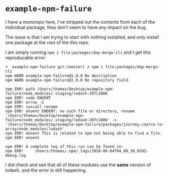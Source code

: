 # `example-npm-failure`

I have a monorepo here, I've stripped out the contents from each of the individual package, they don't seem to have any impact on the bug.

The issue is that I am trying to start with nothing installed, and only install one package at the root of the this repo.

I am simply running `npm i file:packages/dep-merge-cli` and I get this reproducable error:

```
➜  example-npm-failure git:(master) ✗ npm i file:packages/dep-merge-cli
npm WARN example-npm-failure@1.0.0 No description
npm WARN example-npm-failure@1.0.0 No repository field.

npm ERR! path /Users/thomas/Desktop/example-npm-failure/node_modules/.staging/lodash-207c2806
npm ERR! code ENOENT
npm ERR! errno -2
npm ERR! syscall rename
npm ERR! enoent ENOENT: no such file or directory, rename '/Users/thomas/Desktop/example-npm-failure/node_modules/.staging/lodash-207c2806' -> '/Users/thomas/Desktop/example-npm-failure/packages/journey.coerce-to-array/node_modules/lodash'
npm ERR! enoent This is related to npm not being able to find a file.
npm ERR! enoent

npm ERR! A complete log of this run can be found in:
npm ERR!     /Users/thomas/.npm/_logs/2018-06-04T04_00_30_039Z-debug.log
```

I did check and see that all of these modules use the **same** version of lodash, and the error is still happening.
